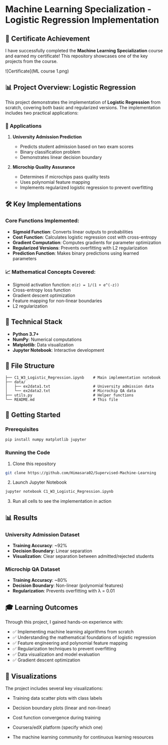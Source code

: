 # Machine Learning Specialization - Logistic Regression Implementation

## 📜 Certificate Achievement
I have successfully completed the **Machine Learning Specialization** course and earned my certificate! This repository showcases one of the key projects from the course.

<!-- Add your certificate image here -->
![Certificate](ML course 1.png)

## 📊 Project Overview: Logistic Regression

This project demonstrates the implementation of **Logistic Regression** from scratch, covering both basic and regularized versions. The implementation includes two practical applications:

### 🎯 Applications

1. **University Admission Prediction**
   - Predicts student admission based on two exam scores
   - Binary classification problem
   - Demonstrates linear decision boundary

2. **Microchip Quality Assurance**
   - Determines if microchips pass quality tests
   - Uses polynomial feature mapping
   - Implements regularized logistic regression to prevent overfitting

## 🛠️ Key Implementations

### Core Functions Implemented:
- **Sigmoid Function**: Converts linear outputs to probabilities
- **Cost Function**: Calculates logistic regression cost with cross-entropy
- **Gradient Computation**: Computes gradients for parameter optimization
- **Regularized Versions**: Prevents overfitting with L2 regularization
- **Prediction Function**: Makes binary predictions using learned parameters

### 📈 Mathematical Concepts Covered:
- Sigmoid activation function: `σ(z) = 1/(1 + e^(-z))`
- Cross-entropy loss function
- Gradient descent optimization
- Feature mapping for non-linear boundaries
- L2 regularization

## 🔧 Technical Stack
- **Python 3.7+**
- **NumPy**: Numerical computations
- **Matplotlib**: Data visualization
- **Jupyter Notebook**: Interactive development

## 📁 File Structure
```
├── C1_W3_Logistic_Regression.ipynb    # Main implementation notebook
├── data/
│   ├── ex2data1.txt                   # University admission data
│   └── ex2data2.txt                   # Microchip QA data
├── utils.py                           # Helper functions
└── README.md                          # This file
```

## 🚀 Getting Started

### Prerequisites
```bash
pip install numpy matplotlib jupyter
```

### Running the Code
1. Clone this repository
```bash
git clone https://github.com/Himasara02/Supervised-Machine-Learning
```

2. Launch Jupyter Notebook
```bash
jupyter notebook C1_W3_Logistic_Regression.ipynb
```

3. Run all cells to see the implementation in action

## 📊 Results

### University Admission Dataset
- **Training Accuracy**: ~92%
- **Decision Boundary**: Linear separation
- **Visualization**: Clear separation between admitted/rejected students

### Microchip QA Dataset
- **Training Accuracy**: ~80%
- **Decision Boundary**: Non-linear (polynomial features)
- **Regularization**: Prevents overfitting with λ = 0.01

## 🎓 Learning Outcomes

Through this project, I gained hands-on experience with:
- ✅ Implementing machine learning algorithms from scratch
- ✅ Understanding the mathematical foundations of logistic regression
- ✅ Feature engineering and polynomial feature mapping
- ✅ Regularization techniques to prevent overfitting
- ✅ Data visualization and model evaluation
- ✅ Gradient descent optimization

## 📸 Visualizations

The project includes several key visualizations:
- Training data scatter plots with class labels
- Decision boundary plots (linear and non-linear)
- Cost function convergence during training

- Coursera/edX platform (specify which one)
- The machine learning community for continuous learning resources
